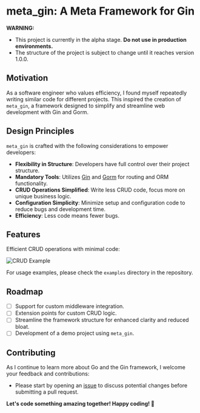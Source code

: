 # meta_gin: A Meta Framework for Gin

**WARNING:**
- This project is currently in the alpha stage. **Do not use in production environments.**
- The structure of the project is subject to change until it reaches version 1.0.0.

## Motivation

As a software engineer who values efficiency, I found myself repeatedly writing similar code for different projects. This inspired the creation of `meta_gin`, a framework designed to simplify and streamline web development with Gin and Gorm.

## Design Principles

`meta_gin` is crafted with the following considerations to empower developers:

- **Flexibility in Structure**: Developers have full control over their project structure.
- **Mandatory Tools**: Utilizes [Gin](https://github.com/gin-gonic/gin) and [Gorm](https://gorm.io) for routing and ORM functionality.
- **CRUD Operations Simplified**: Write less CRUD code, focus more on unique business logic.
- **Configuration Simplicity**: Minimize setup and configuration code to reduce bugs and development time.
- **Efficiency**: Less code means fewer bugs.

## Features

Efficient CRUD operations with minimal code:

![CRUD Example](https://github.com/mukezhz/meta_gin/assets/43813670/681dcb65-1dea-47c8-b01f-87e26d67cf7e)

For usage examples, please check the `examples` directory in the repository.

## Roadmap

- [ ] Support for custom middleware integration.
- [ ] Extension points for custom CRUD logic.
- [ ] Streamline the framework structure for enhanced clarity and reduced bloat.
- [ ] Development of a demo project using `meta_gin`.

## Contributing

As I continue to learn more about Go and the Gin framework, I welcome your feedback and contributions:
- Please start by opening an [issue](https://github.com/mukezhz/meta_gin/issues/new) to discuss potential changes before submitting a pull request.

**Let's code something amazing together! Happy coding! 🙇**

